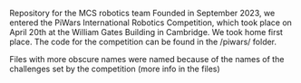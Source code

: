 Repository for the MCS robotics team 
Founded in September 2023, we entered the PiWars International Robotics Competition, which took place on April 20th at the William Gates Building in Cambridge. 
We took home first place. The code for the competition can be found in the /piwars/ folder. 

Files with more obscure names were named because of the names of the challenges set by the competition (more info in the files)
